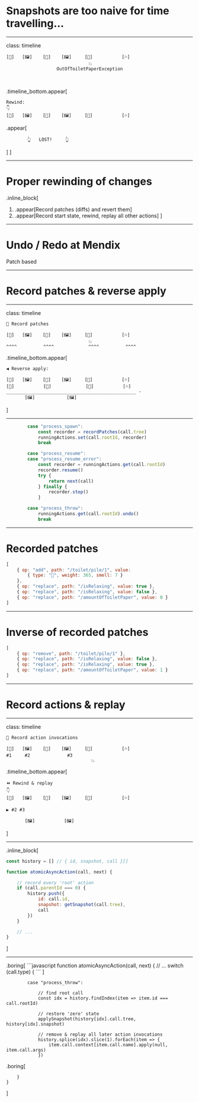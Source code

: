 # Snapshots are too naive for time travelling...

---

class: timeline

```
[💩]   [🖼]    [📃]    [🖼]     [📃]           [💦]
                               💥
                   OutOfToiletPaperException
```
<br/>

.timeline_bottom.appear[
```
Rewind:
👇
[💩]   [🖼]    [📃]    [🖼]     [📃]           [💦]
```
.appear[
```
        👆   LOST!     👆
```
]
]

---


# Proper rewinding of changes

.inline_block[
1. .appear[Record patches (diffs) and revert them]
1. .appear[Record start state, rewind, replay all other actions]
]

---

# Undo / Redo at Mendix

Patch based

---

# Record patches & reverse apply

---

class: timeline

```
🔴 Record patches

[💩]   [🖼]    [📃]    [🖼]     [📃]           [💦]
                               💥
^^^^          ^^^^             ^^^^          ^^^^
```
.timeline_bottom.appear[
```
◀ Reverse apply:

[💩]   [🖼]    [📃]    [🖼]     [📃]           [💦]
[💩]           [📃]             [📃]           [💦]
_________________________________________________ -
       [🖼]            [🖼]
```
]

---
```javascript
        case "process_spawn":
            const recorder = recordPatches(call.tree)
            runningActions.set(call.rootId, recorder)
            break

        case "process_resume":
        case "process_resume_error":
            const recorder = runningActions.get(call.rootId)
            recorder.resume()
            try {
                return next(call)
            } finally {
                recorder.stop()
            }

        case "process_throw":
            runningActions.get(call.rootId).undo()
            break
```

---

# Recorded patches

```javascript
[
    { op: "add", path: "/toilet/pile/1", value:
        { type: "💩", weight: 365, smell: 7 }
    },
    { op: "replace", path: "/isRelaxing", value: true },
    { op: "replace", path: "/isRelaxing", value: false },
    { op: "replace", path: "/amountOfToiletPaper", value: 0 }
]
```

---

# Inverse of recorded patches

```javascript
[
    { op: "remove", path: "/toilet/pile/1" },
    { op: "replace", path: "/isRelaxing", value: false },
    { op: "replace", path: "/isRelaxing", value: true },
    { op: "replace", path: "/amountOfToiletPaper", value: 1 }
]
```


---
# Record actions & replay

---

class: timeline

```
🔴 Record action invocations

[💩]   [🖼]    [📃]    [🖼]     [📃]           [💦]
#1     #2              #3
                                💥
```
.timeline_bottom.appear[
```
⏪ Rewind & replay
👇
[💩]   [🖼]    [📃]    [🖼]     [📃]           [💦]

▶ #2 #3

       [🖼]           [🖼]
```
]

---

.inline_block[
```javascript
const history = [] // { id, snapshot, call }[]

function atomicAsyncAction(call, next) {

    // record every 'root' action
    if (call.parentId === 0) {
        history.push({
            id: call.id,
            snapshot: getSnapshot(call.tree),
            call
        })
    }

    // ...
}
```
]

---

<div style="display:inline-block">
.boring[
```javascript
function atomicAsyncAction(call, next) {
    // ...
    switch (call.type) {
```
]

```
        case "process_throw":

            // find root call
            const idx = history.findIndex(item => item.id === call.rootId)

            // restore 'zero' state
            applySnapshot(history[idx].call.tree, history[idx].snapshot)

            // remove & replay all later action invocations
            history.splice(idx).slice(1).forEach(item => {
                item.call.context[item.call.name].apply(null, item.call.args)
            })
```

.boring[
```
    }
}
```
]
</div>
